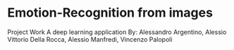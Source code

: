 # Emotion-Recognition from images
Project Work
A deep learning application
By: Alessandro Argentino, Alessio Vittorio Della Rocca, Alessio Manfredi, Vincenzo Palopoli
